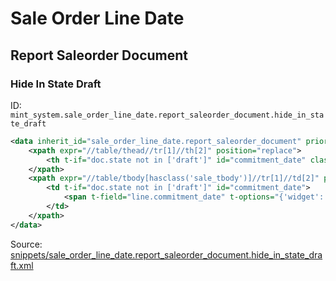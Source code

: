# Sale Order Line Date
## Report Saleorder Document  
### Hide In State Draft  
ID: `mint_system.sale_order_line_date.report_saleorder_document.hide_in_state_draft`  
```xml
<data inherit_id="sale_order_line_date.report_saleorder_document" priority="50">
    <xpath expr="//table/thead//tr[1]//th[2]" position="replace">
        <th t-if="doc.state not in ['draft']" id="commitment_date" class="text-left">Commitment Date</th>
    </xpath>
    <xpath expr="//table/tbody[hasclass('sale_tbody')]//tr[1]//td[2]" position="replace">
        <td t-if="doc.state not in ['draft']" id="commitment_date">
            <span t-field="line.commitment_date" t-options="{'widget': 'date'}"/>
        </td>
    </xpath>
</data>

```
Source: [snippets/sale_order_line_date.report_saleorder_document.hide_in_state_draft.xml](https://github.com/Mint-System/Odoo-Build/tree/main/snippets/sale_order_line_date.report_saleorder_document.hide_in_state_draft.xml)

